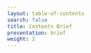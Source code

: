 ```yaml
---
layout: table-of-contents
search: false
title: Contents Brief
presentation: brief
weight: 2
---
```


